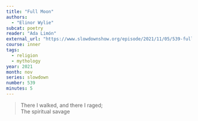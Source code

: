 ```yaml
---
title: "Full Moon"
authors:
  - "Elinor Wylie"
subcat: poetry
reader: "Ada Limón"
external_url: "https://www.slowdownshow.org/episode/2021/11/05/539-full-moon"
course: inner
tags:
  - religion
  - mythology
year: 2021
month: nov
series: slowdown
number: 539
minutes: 5
---
```


> There I walked, and there I raged;  
The spiritual savage
